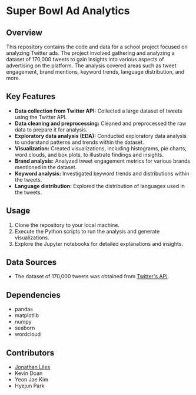 # Super Bowl Ad Analytics

## Overview
This repository contains the code and data for a school project focused on analyzing Twitter ads. The project involved gathering and analyzing a dataset of 170,000 tweets to gain insights into various aspects of advertising on the platform. The analysis covered areas such as tweet engagement, brand mentions, keyword trends, language distribution, and more.

## Key Features
- **Data collection from Twitter API:** Collected a large dataset of tweets using the Twitter API.
- **Data cleaning and preprocessing:** Cleaned and preprocessed the raw data to prepare it for analysis.
- **Exploratory data analysis (EDA):** Conducted exploratory data analysis to understand patterns and trends within the dataset.
- **Visualization:** Created visualizations, including histograms, pie charts, word clouds, and box plots, to illustrate findings and insights.
- **Brand analysis:** Analyzed tweet engagement metrics for various brands mentioned in the dataset.
- **Keyword analysis:** Investigated keyword trends and distributions within the tweets.
- **Language distribution:** Explored the distribution of languages used in the tweets.

## Usage
1. Clone the repository to your local machine.
2. Execute the Python scripts to run the analysis and generate visualizations.
3. Explore the Jupyter notebooks for detailed explanations and insights.

## Data Sources
- The dataset of 170,000 tweets was obtained from [Twitter's API](https://developer.twitter.com/en/docs/twitter-api).

## Dependencies
- pandas
- matplotlib
- numpy
- seaborn
- wordcloud

## Contributors
- [Jonathan Liles](https://github.com/your_username)
- Kevin Doan
- Yeon Jae Kim
- Hyejun Park
